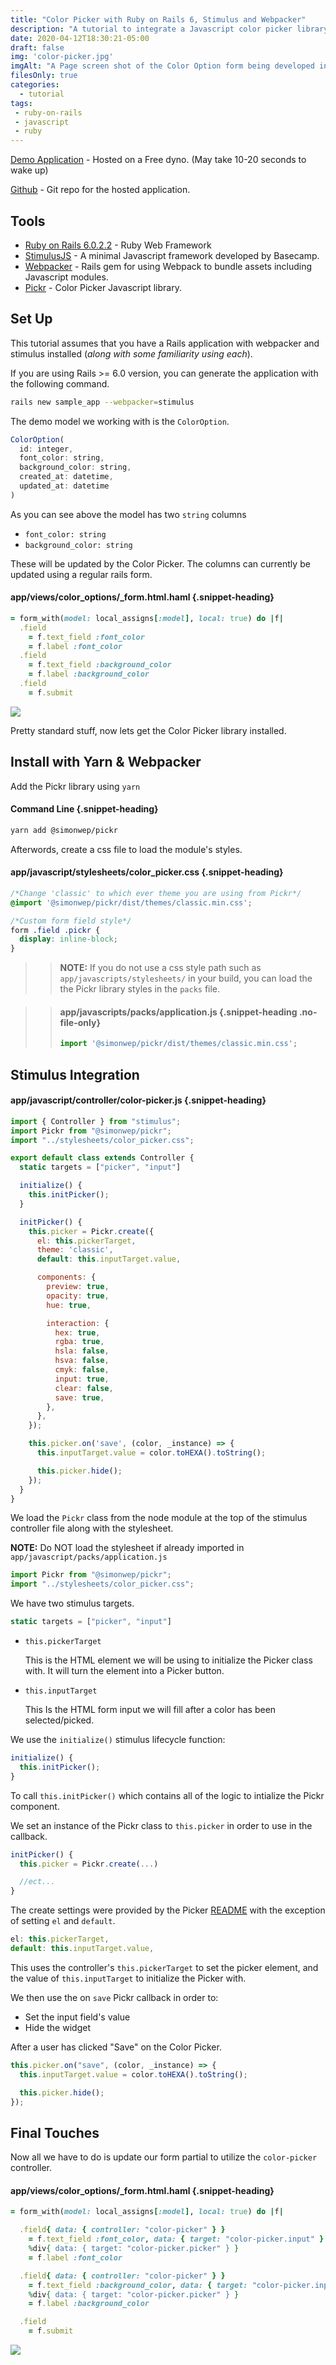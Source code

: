 ```yaml
---
title: "Color Picker with Ruby on Rails 6, Stimulus and Webpacker"
description: "A tutorial to integrate a Javascript color picker library Pickr, with Ruby on Rails 6.0, StimulusJS, and Webpacker."
date: 2020-04-12T18:30:21-05:00
draft: false
img: 'color-picker.jpg'
imgAlt: "A Page screen shot of the Color Option form being developed in the following tutorial"
filesOnly: true
categories:
  - tutorial
tags:
 - ruby-on-rails
 - javascript
 - ruby
---
```


[Demo Application](https://color-picker-demo.herokuapp.com/) - Hosted on a Free dyno. (May take 10-20 seconds to wake up)

[Github](https://github.com/chrislabarge/color-picker-demo) - Git repo for the hosted application.

## Tools
- [Ruby on Rails 6.0.2.2](https://github.com/rails/rails) - Ruby Web Framework
- [StimulusJS](https://github.com/stimulusjs/stimulus) - A minimal Javascript framework developed by Basecamp.
- [Webpacker](https://github.com/rails/webpacker) - Rails gem for using Webpack to bundle assets including Javascript modules.
- [Pickr](https://github.com/Simonwep/pickr) - Color Picker Javascript library.


Set Up
----------------------

This tutorial assumes that you have a Rails application with webpacker and stimulus installed (*along with some familiarity using each*).

If you are using Rails >= 6.0 version, you can generate the application with the following command.

```bash
rails new sample_app --webpacker=stimulus
```

The demo model we working with is the `ColorOption`.

```javascript
ColorOption(
  id: integer,
  font_color: string,
  background_color: string,
  created_at: datetime,
  updated_at: datetime
)
```

As you can see above the model has two `string` columns
  - `font_color: string`
  - `background_color: string`

These will be updated by the Color Picker. The columns can currently be updated using a regular rails form.

#### app/views/color_options/_form.html.haml {.snippet-heading}
```ruby
= form_with(model: local_assigns[:model], local: true) do |f|
  .field
    = f.text_field :font_color
    = f.label :font_color
  .field
    = f.text_field :background_color
    = f.label :background_color
  .field
    = f.submit
```

![](/img/standard.gif)

Pretty standard stuff, now lets get the Color Picker library installed.

Install with Yarn & Webpacker
-----------------------

Add the Pickr library using `yarn`

#### Command Line {.snippet-heading}
```bash
yarn add @simonwep/pickr
```

Afterwords, create a css file to load the module's styles.

#### app/javascript/stylesheets/color_picker.css {.snippet-heading}

```css
/*Change 'classic' to which ever theme you are using from Pickr*/
@import '@simonwep/pickr/dist/themes/classic.min.css';

/*Custom form field style*/
form .field .pickr {
  display: inline-block;
}
```

>>**NOTE:** If you do not use a css style path such as `app/javascripts/stylesheets/` in your build, you can load the the Pickr library styles in the `packs` file.

>> #### app/javascripts/packs/application.js {.snippet-heading .no-file-only}
>>```javascript
>>import '@simonwep/pickr/dist/themes/classic.min.css';
>>```

Stimulus Integration
------------------------------------

#### app/javascript/controller/color-picker.js  {.snippet-heading}
```javascript
import { Controller } from "stimulus";
import Pickr from "@simonwep/pickr";
import "../stylesheets/color_picker.css";

export default class extends Controller {
  static targets = ["picker", "input"]

  initialize() {
    this.initPicker();
  }

  initPicker() {
    this.picker = Pickr.create({
      el: this.pickerTarget,
      theme: 'classic',
      default: this.inputTarget.value,

      components: {
        preview: true,
        opacity: true,
        hue: true,

        interaction: {
          hex: true,
          rgba: true,
          hsla: false,
          hsva: false,
          cmyk: false,
          input: true,
          clear: false,
          save: true,
        },
      },
    });

    this.picker.on('save', (color, _instance) => {
      this.inputTarget.value = color.toHEXA().toString();

      this.picker.hide();
    });
  }
}
```

We load the `Pickr` class from the node module at the top of the stimulus controller file along with the stylesheet.

**NOTE:** Do NOT load the stylesheet if already imported in `app/javascript/packs/application.js`
```javascript
import Pickr from "@simonwep/pickr";
import "../stylesheets/color_picker.css";
```

We have two stimulus targets.

```javascript
static targets = ["picker", "input"]
```

 - `this.pickerTarget`

   This is the HTML element we will be using to initialize the Picker class with. It will turn the element into a Picker button.

 - `this.inputTarget`

   This Is the HTML form input we will fill after a color has been selected/picked.

We use the `initialize()` stimulus lifecycle function:

```javascript
initialize() {
  this.initPicker();
}
```

To call `this.initPicker()` which contains all of the logic to intialize the Pickr component.

We set an instance of the Pickr class to `this.picker` in order to use in the callback.

```javascript
initPicker() {
  this.picker = Pickr.create(...)

  //ect...
}
```

The create settings were provided by the Picker [README](https://github.com/Simonwep/pickr) with the exception of setting `el` and `default`.

```javascript
el: this.pickerTarget,
default: this.inputTarget.value,
```

This uses the controller's `this.pickerTarget` to set the picker element, and the value of `this.inputTarget` to initialize the Picker with.

We then use the on `save` Pickr callback in order to:
- Set the input field's value
- Hide the widget

After a user has clicked "Save" on the Color Picker.


```javascript
this.picker.on("save", (color, _instance) => {
  this.inputTarget.value = color.toHEXA().toString();

  this.picker.hide();
});
```

Final Touches
------------------------

Now all we have to do is update our form partial to utilize the `color-picker` controller.

#### app/views/color_options/_form.html.haml {.snippet-heading}
```ruby
= form_with(model: local_assigns[:model], local: true) do |f|

  .field{ data: { controller: "color-picker" } }
    = f.text_field :font_color, data: { target: "color-picker.input" }
    %div{ data: { target: "color-picker.picker" } }
    = f.label :font_color

  .field{ data: { controller: "color-picker" } }
    = f.text_field :background_color, data: { target: "color-picker.input" }
    %div{ data: { target: "color-picker.picker" } }
    = f.label :background_color

  .field
    = f.submit
```

![](/img/stimulus.gif)
